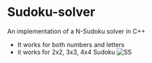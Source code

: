 # Sudoku-solver
An implementation of a N-Sudoku solver in C++
* It works for both numbers and letters
* it works for 2x2, 3x3, 4x4 Sudoku
![SS](https://www.dropbox.com/s/6y0sarqa9cpxhp0/sudoku_solver.png?raw=1)

